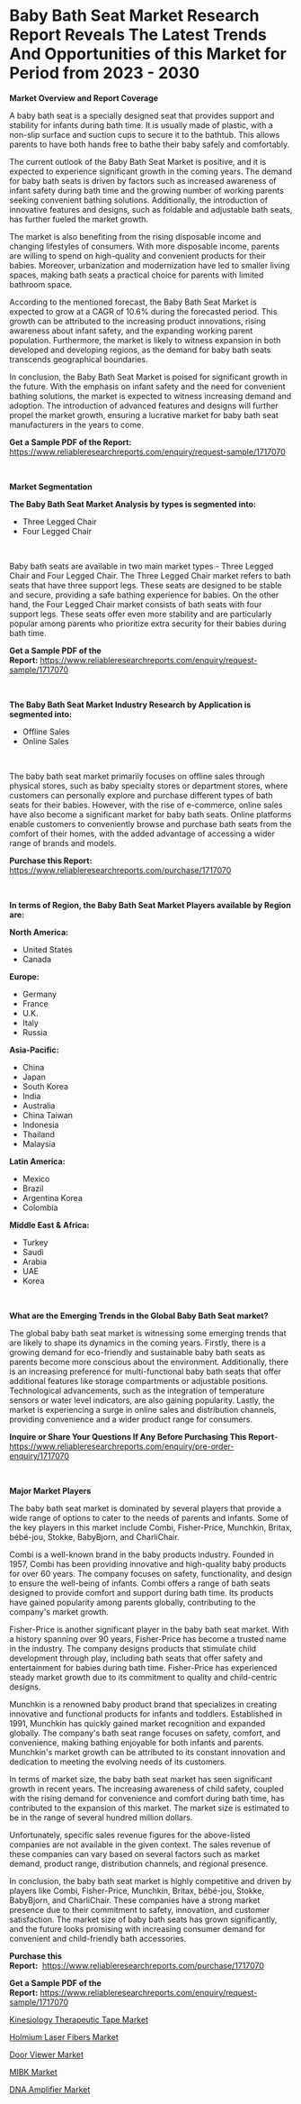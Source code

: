 <p><h1>Baby Bath Seat Market Research Report Reveals The Latest Trends And Opportunities of this Market for Period from 2023 - 2030</h1></p><p><strong>Market Overview and Report Coverage</strong></p>
<p><p>A baby bath seat is a specially designed seat that provides support and stability for infants during bath time. It is usually made of plastic, with a non-slip surface and suction cups to secure it to the bathtub. This allows parents to have both hands free to bathe their baby safely and comfortably.</p><p>The current outlook of the Baby Bath Seat Market is positive, and it is expected to experience significant growth in the coming years. The demand for baby bath seats is driven by factors such as increased awareness of infant safety during bath time and the growing number of working parents seeking convenient bathing solutions. Additionally, the introduction of innovative features and designs, such as foldable and adjustable bath seats, has further fueled the market growth.</p><p>The market is also benefiting from the rising disposable income and changing lifestyles of consumers. With more disposable income, parents are willing to spend on high-quality and convenient products for their babies. Moreover, urbanization and modernization have led to smaller living spaces, making bath seats a practical choice for parents with limited bathroom space.</p><p>According to the mentioned forecast, the Baby Bath Seat Market is expected to grow at a CAGR of 10.6% during the forecasted period. This growth can be attributed to the increasing product innovations, rising awareness about infant safety, and the expanding working parent population. Furthermore, the market is likely to witness expansion in both developed and developing regions, as the demand for baby bath seats transcends geographical boundaries.</p><p>In conclusion, the Baby Bath Seat Market is poised for significant growth in the future. With the emphasis on infant safety and the need for convenient bathing solutions, the market is expected to witness increasing demand and adoption. The introduction of advanced features and designs will further propel the market growth, ensuring a lucrative market for baby bath seat manufacturers in the years to come.</p></p>
<p><strong>Get a Sample PDF of the Report:</strong> <a href="https://www.reliableresearchreports.com/enquiry/request-sample/1717070">https://www.reliableresearchreports.com/enquiry/request-sample/1717070</a></p>
<p>&nbsp;</p>
<p><strong>Market Segmentation</strong></p>
<p><strong>The Baby Bath Seat Market Analysis by types is segmented into:</strong></p>
<p><ul><li>Three Legged Chair</li><li>Four Legged Chair</li></ul></p>
<p>&nbsp;</p>
<p><p>Baby bath seats are available in two main market types - Three Legged Chair and Four Legged Chair. The Three Legged Chair market refers to bath seats that have three support legs. These seats are designed to be stable and secure, providing a safe bathing experience for babies. On the other hand, the Four Legged Chair market consists of bath seats with four support legs. These seats offer even more stability and are particularly popular among parents who prioritize extra security for their babies during bath time.</p></p>
<p><strong>Get a Sample PDF of the Report:</strong>&nbsp;<a href="https://www.reliableresearchreports.com/enquiry/request-sample/1717070">https://www.reliableresearchreports.com/enquiry/request-sample/1717070</a></p>
<p>&nbsp;</p>
<p><strong>The Baby Bath Seat Market Industry Research by Application is segmented into:</strong></p>
<p><ul><li>Offline Sales</li><li>Online Sales</li></ul></p>
<p>&nbsp;</p>
<p><p>The baby bath seat market primarily focuses on offline sales through physical stores, such as baby specialty stores or department stores, where customers can personally explore and purchase different types of bath seats for their babies. However, with the rise of e-commerce, online sales have also become a significant market for baby bath seats. Online platforms enable customers to conveniently browse and purchase bath seats from the comfort of their homes, with the added advantage of accessing a wider range of brands and models.</p></p>
<p><strong>Purchase this Report:</strong>&nbsp; <a href="https://www.reliableresearchreports.com/purchase/1717070">https://www.reliableresearchreports.com/purchase/1717070</a></p>
<p>&nbsp;</p>
<p><strong>In terms of Region, the Baby Bath Seat Market Players available by Region are:</strong></p>
<p>
    <p> <strong> North America: </strong>
        <ul>
            <li>United States</li>
            <li>Canada</li>
        </ul>
        </p> 
    <p> <strong> Europe: </strong>
        <ul>
            <li>Germany</li>
            <li>France</li>
            <li>U.K.</li>
            <li>Italy</li>
            <li>Russia</li>
        </ul>
        </p> 
    <p> <strong> Asia-Pacific: </strong>
        <ul>
            <li>China</li>
            <li>Japan</li>
            <li>South Korea</li>
            <li>India</li>
            <li>Australia</li>
            <li>China Taiwan</li>
            <li>Indonesia</li>
            <li>Thailand</li>
            <li>Malaysia</li>
        </ul>
        </p> 
    <p> <strong> Latin America: </strong>
        <ul>
            <li>Mexico</li>
            <li>Brazil</li>
            <li>Argentina Korea</li>
            <li>Colombia</li>
        </ul>
        </p> 
    <p> <strong> Middle East & Africa: </strong>
        <ul>
            <li>Turkey</li>
            <li>Saudi</li>
            <li>Arabia</li>
            <li>UAE</li>
            <li>Korea</li>
        </ul>
    </p>
    </p>
<p>&nbsp;</p>
<p><strong>What are the Emerging Trends in the Global Baby Bath Seat market?</strong></p>
<p><p>The global baby bath seat market is witnessing some emerging trends that are likely to shape its dynamics in the coming years. Firstly, there is a growing demand for eco-friendly and sustainable baby bath seats as parents become more conscious about the environment. Additionally, there is an increasing preference for multi-functional baby bath seats that offer additional features like storage compartments or adjustable positions. Technological advancements, such as the integration of temperature sensors or water level indicators, are also gaining popularity. Lastly, the market is experiencing a surge in online sales and distribution channels, providing convenience and a wider product range for consumers.</p></p>
<p><strong>Inquire or Share Your Questions If Any Before Purchasing This Report</strong>- <a href="https://www.reliableresearchreports.com/enquiry/pre-order-enquiry/1717070">https://www.reliableresearchreports.com/enquiry/pre-order-enquiry/1717070</a></p>
<p>&nbsp;</p>
<p><strong>Major Market Players</strong></p>
<p><p>The baby bath seat market is dominated by several players that provide a wide range of options to cater to the needs of parents and infants. Some of the key players in this market include Combi, Fisher-Price, Munchkin, Britax, bébé-jou, Stokke, BabyBjorn, and CharliChair.</p><p>Combi is a well-known brand in the baby products industry. Founded in 1957, Combi has been providing innovative and high-quality baby products for over 60 years. The company focuses on safety, functionality, and design to ensure the well-being of infants. Combi offers a range of bath seats designed to provide comfort and support during bath time. Its products have gained popularity among parents globally, contributing to the company's market growth.</p><p>Fisher-Price is another significant player in the baby bath seat market. With a history spanning over 90 years, Fisher-Price has become a trusted name in the industry. The company designs products that stimulate child development through play, including bath seats that offer safety and entertainment for babies during bath time. Fisher-Price has experienced steady market growth due to its commitment to quality and child-centric designs.</p><p>Munchkin is a renowned baby product brand that specializes in creating innovative and functional products for infants and toddlers. Established in 1991, Munchkin has quickly gained market recognition and expanded globally. The company's bath seat range focuses on safety, comfort, and convenience, making bathing enjoyable for both infants and parents. Munchkin's market growth can be attributed to its constant innovation and dedication to meeting the evolving needs of its customers.</p><p>In terms of market size, the baby bath seat market has seen significant growth in recent years. The increasing awareness of child safety, coupled with the rising demand for convenience and comfort during bath time, has contributed to the expansion of this market. The market size is estimated to be in the range of several hundred million dollars.</p><p>Unfortunately, specific sales revenue figures for the above-listed companies are not available in the given context. The sales revenue of these companies can vary based on several factors such as market demand, product range, distribution channels, and regional presence.</p><p>In conclusion, the baby bath seat market is highly competitive and driven by players like Combi, Fisher-Price, Munchkin, Britax, bébé-jou, Stokke, BabyBjorn, and CharliChair. These companies have a strong market presence due to their commitment to safety, innovation, and customer satisfaction. The market size of baby bath seats has grown significantly, and the future looks promising with increasing consumer demand for convenient and child-friendly bath accessories.</p></p>
<p><strong>Purchase this Report:</strong>&nbsp;&nbsp;<a href="https://www.reliableresearchreports.com/purchase/1717070">https://www.reliableresearchreports.com/purchase/1717070</a></p>
<p></p>
<p><strong>Get a Sample PDF of the Report:</strong>&nbsp;<a href="https://www.reliableresearchreports.com/enquiry/request-sample/1717070">https://www.reliableresearchreports.com/enquiry/request-sample/1717070</a></p>
<p><p><a href="https://www.linkedin.com/pulse/kinesiology-therapeutic-tape-market-research-report-unlocks-vqlof/">Kinesiology Therapeutic Tape Market</a></p><p><a href="https://www.linkedin.com/pulse/decoding-holmium-laser-fibers-market-deep-dive-latest-bnqvf/">Holmium Laser Fibers Market</a></p><p><a href="https://medium.com/@dougschmidt645/door-viewer-market-insights-into-market-cagr-market-trends-and-growth-strategies-14c558157a52">Door Viewer Market</a></p><p><a href="https://medium.com/@kelsitorphy644/mibk-market-size-market-outlook-and-market-forecast-2023-to-2030-7e6e4507d095">MIBK Market</a></p><p><a href="https://www.linkedin.com/pulse/dna-amplifier-market-research-report-unlocks-analysis-financial-5bnwf/">DNA Amplifier Market</a></p></p>